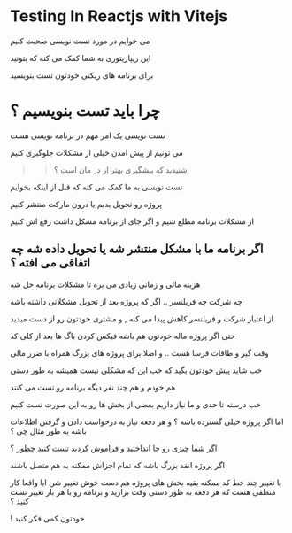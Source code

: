# Testing In Reactjs with Vitejs

 می خوایم در مورد تست نویسی صحبت کنیم

 این ریپازیتوری به شما کمک می کنه که بتونید

 برای برنامه های ریکتی خودتون تست بنویسید

# چرا باید تست بنویسیم ؟

 تست نویسی یک امر مهم در برنامه نویسی هست

 می تونیم از پیش امدن خیلی از مشکلات جلوگیری کنیم

>> شنیدید که پیشگیری بهتر از در مان است ؟

 تست نویسی به ما کمک می کنه که قبل از اینکه بخوایم

 پروژه رو تحویل بدیم یا درون مارکت منتشر کنیم

 از مشکلات برنامه مطلع شیم و اگر جای از برنامه مشکل داشت رفع اش کنیم

## اگر برنامه ما با مشکل منتشر شه یا تحویل داده شه چه اتفاقی می افته ؟

 هزینه مالی و زمانی زیادی می بره تا مشکلات برنامه حل شه

 چه شرکت چه فریلنسر .. اگر که پروژه بعد از تحویل مشکلاتی داشته باشه

 از اعتبار شرکت و فریلنسر کاهش پیدا می کنه , و مشتری خودتون رو از دست میدید

 حتی اگر پروژه ماله خودتون هم باشه فیکس کردن باگ ها بعد از کلی کد

وقت گیر و طاقات فرسا هست .. و اصلا برای پروژه های بزرگ همراه با ضرر مالی

خب شاید پیش خودتون بگید که خب این که مشکلی نیست همیشه به طور دستی

هم خودم و هم چند نفر دیگه برنامه رو تست می کنند

خب درسته تا حدی و ما نیاز داریم بعضی از بخش ها رو به این صورت تست کنیم

اما اگر پروژه خیلی گسترده باشه ؟ و هر دفعه نیاز به درخواست دادن و گرفتن اطلاعات باشه به طور مثال چی ؟

اگر شما چیزی رو جا انداختید و فراموش کردید تست کنید چطور ؟

اگر پروژه انقد بزرگ باشه که تمام اجزاش ممکنه به هم متصل باشند

با تغییر چند خط کد ممکنه بقیه بخش های پروژه هم دست خوش تغییر شن
ایا واقعا کار منطقی هست که هر دفعه به طور دستی وقت بزارید و برنامه رو با هر بار تغییر تست کنید ؟

! خودتون کمی فکر کنید
